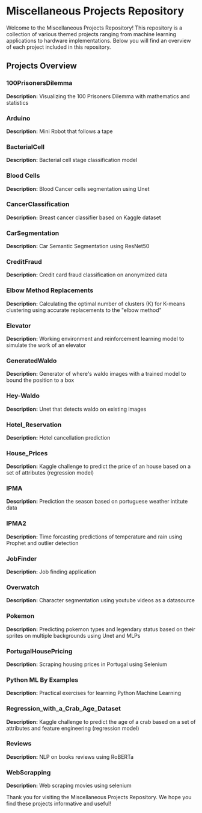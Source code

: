 # Miscellaneous Projects Repository

Welcome to the Miscellaneous Projects Repository! This repository is a collection of various themed projects ranging from machine learning applications to hardware implementations. Below you will find an overview of each project included in this repository.

## Projects Overview

### 100PrisonersDilemma
**Description:** Visualizing the 100 Prisoners Dilemma with mathematics and statistics

### Arduino
**Description:** Mini Robot that follows a tape

### BacterialCell
**Description:** Bacterial cell stage classification model

### Blood Cells
**Description:** Blood Cancer cells segmentation using Unet

### CancerClassification
**Description:** Breast cancer classifier based on Kaggle dataset

### CarSegmentation
**Description:** Car Semantic Segmentation using ResNet50  

### CreditFraud
**Description:** Credit card fraud classification on anonymized data

### Elbow Method Replacements
**Description:** Calculating the optimal number of clusters (K) for K-means clustering using accurate replacements to the "elbow method"

### Elevator
**Description:** Working environment and reinforcement learning model to simulate the work of an elevator

### GeneratedWaldo
**Description:** Generator of where's waldo images with a trained model to bound the position to a box

### Hey-Waldo
**Description:** Unet that detects waldo on existing images

### Hotel_Reservation
**Description:** Hotel cancellation prediction  

### House_Prices
**Description:** Kaggle challenge to predict the price of an house based on a set of attributes (regression model)

### IPMA
**Description:** Prediction the season based on portuguese weather intitute data

### IPMA2
**Description:** Time forcasting predictions of temperature and rain using Prophet and outlier detection 

### JobFinder
**Description:** Job finding application  

### Overwatch
**Description:** Character segmentation using youtube videos as a datasource

### Pokemon
**Description:** Predicting pokemon types and legendary status based on their sprites on multiple backgrounds using Unet and MLPs

### PortugalHousePricing
**Description:** Scraping housing prices in Portugal using Selenium  

### Python ML By Examples
**Description:** Practical exercises for learning Python Machine Learning  

### Regression_with_a_Crab_Age_Dataset
**Description:** Kaggle challenge to predict the age of a crab based on a set of attributes and feature engineering (regression model)

### Reviews
**Description:** NLP on books reviews using RoBERTa  

### WebScrapping
**Description:** Web scraping movies using selenium



Thank you for visiting the Miscellaneous Projects Repository. We hope you find these projects informative and useful!
